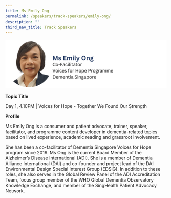 ```yaml
---
title: Ms Emily Ong
permalink: /speakers/track-speakers/emily-ong/
description: ""
third_nav_title: Track Speakers
---
```

<div style="display: flex; flex-wrap: wrap;">
  <div style="flex-basis: 100%; max-width: 100%;">
    <img alt="track speakers 1" src="/images/SpeakersPhoto/emilyong.png">
  </div>
	</div>
	
<b>Topic Title</b>

<p id="left">Day 1, 4.10PM | Voices for Hope - Together We Found Our Strength</p>

<b>Profile</b>	

Ms Emily Ong is a consumer and patient advocate, trainer, speaker, facilitator, and programme content developer in dementia-related topics based on lived experience, academic reading and grassroot involvement.

She has been a co-facilitator of Dementia Singapore Voices for Hope program since 2019. Ms Ong is the current Board Member of the Alzheimer’s Disease International (ADI). She is a member of Dementia Alliance International (DAI) and co-founder and project lead of the DAI Environmental Design Special Interest Group (EDSiG). In addition to these roles, she also serves in the Global Review Panel of the ADI Accreditation Team, focus group member of the WHO Global Dementia Observatory Knowledge Exchange, and member of the SingHealth Patient Advocacy Network.